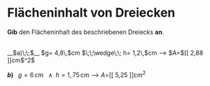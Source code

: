 <!--
version:  0.0.1

language: de


@style
input {
    text-align: center;
}

.flex-container {
    display: flex;
    flex-wrap: wrap;
    align-items: stretch;
    gap: 20px;
}

.flex-child {
    flex: 1;
    min-width: 350px;
    margin-right: 20px;
}

@media (max-width: 400px) {
    .flex-child {
        flex: 100%;
        margin-right: 0;
    }
}
@end

formula: \carry   \textcolor{red}{\scriptsize #1}
formula: \digit   \rlap{\carry{#1}}\phantom{#2}#2
formula: \permil  \text{‰}

import: https://raw.githubusercontent.com/LiaTemplates/Tikz-Jax/main/README.md

script: https://cdn.jsdelivr.net/gh/LiaTemplates/Tikz-Jax@main/dist/index.js


tags: Dreiecke, Länge, Fläche, Dezimalzahlen, leicht, niedrig, Angeben

comment: Berechne den Flächeninhalt einer dreieckigen Fläche in Dezimalzahlen.

author: Martin Lommatzsch

-->




# Flächeninhalt von Dreiecken


**Gib** den Flächeninhalt des beschriebenen Dreiecks **an**.

<br>


<section class="flex-container">

<div class="flex-child">
__$a)\;\;$__ $g= 4,8\,$cm $\;\;\wedge\;\; h= 1,2\,$cm
--> $A=$[[  2,88  ]]cm$^2$

<br>
</div>

<div class="flex-child">

__$b)\;\;$__ $g= 6\,$cm $\;\;\wedge\;\; h= 1,75\,$cm
--> $A=$[[  5,25  ]]cm$^2$



</div>

</section>





<br>
<br>
<br>
<br>
<br>
